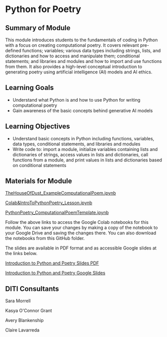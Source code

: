 # Python for Poetry

## Summary of Module
This module introduces students to the fundamentals of coding in Python with a focus on creating computational poetry. It covers relevant pre-defined functions; variables; various data types including strings, lists, and dictionaries and how to access and manipulate them; conditional statements; and libraries and modules and how to import and use functions from them. It also provides a high-level conceptual introduction to generating poetry using artificial intelligence (AI) models and AI ethics.


## Learning Goals
- Understand what Python is and how to use Python for writing computational poetry
- Gain awareness of the basic concepts behind generative AI models

## Learning Objectives
- Understand basic concepts in Python including functions, variables, data types, conditional statements, and libraries and modules
- Write code to: import a module, initialize variables containing lists and dictionaries of strings, access values in lists and dictionaries, call functions from a module, and print values in lists and dictionaries based on conditional statements

## Materials for Module

[TheHouseOfDust_ExampleComputationalPoem.ipynb](https://colab.research.google.com/drive/1neKbXIrVadStKT5VfY3pSJGCyZ31wgPQ?usp=drive_link)

[Colab&IntroToPythonPoetry_Lesson.ipynb](https://colab.research.google.com/drive/1Gc30m3jQ4XoKBnEQKvk8S0Jr_L774afl?usp=drive_link)

[PythonPoetry_ComputationalPoemTemplate.ipynb](https://colab.research.google.com/drive/1z6H79I7QpNfAOaGmvoVQC6PgzITOuez0?usp=drive_link)

Follow the above links to access the Google Colab notebooks for this module. You can save your changes by making a copy of the notebook to your Google Drive and saving the changes there. You can also download the notebooks from this GitHub folder. 

The slides are available in PDF format and as accessible Google slides at the links below. 

[Introduction to Python and Poetry Slides PDF](https://github.com/NULabNortheastern/digitalassignmentshowcase/blob/main/multi-domain-modules/generalized-python-poetry/Introduction%20to%20Python%20and%20Poetry.pdf)

[Introduction to Python and Poetry Google Slides](https://docs.google.com/presentation/d/1Ctcb_cPeGyKsfCQMNFpNhcvxyekH6EXGWDhxmym6YZc/edit?usp=drive_link)

## DITI Consultants
Sara Morrell

Kasya O'Connor Grant

Avery Blankenship
 
Claire Lavarreda
